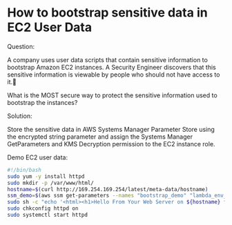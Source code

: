 # How to bootstrap sensitive data in EC2 User Data

Question:

A company uses user data scripts that contain sensitive information to bootstrap Amazon EC2 instances. A Security Engineer discovers that this sensitive information is viewable by people who should not have access to it.

What is the MOST secure way to protect the sensitive information used to bootstrap the instances?

Solution:

Store the sensitive data in AWS Systems Manager Parameter Store using the encrypted string parameter and assign the Systems Manager GetParameters and KMS Decryption permission to the EC2 instance role.

Demo EC2 user data:

```bash
#!/bin/bash
sudo yum -y install httpd
sudo mkdir -p /var/www/html/
hostname=$(curl http://169.254.169.254/latest/meta-data/hostname)
ssm_demo=$(aws ssm get-parameters --names "bootstrap_demo" "lambda_env_var_demo" --with-decryption --region cn-northwest-1)
sudo sh -c "echo '<html><h1>Hello From Your Web Server on ${hostname} for secure String ${ssm_demo} </h1></html>' > /var/www/html/index.html"
sudo chkconfig httpd on
sudo systemctl start httpd
```